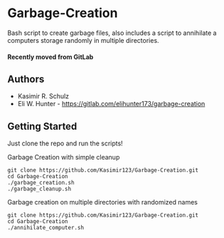 # Garbage-Creation
Bash script to create garbage files, also includes a script to annihilate a computers storage randomly in multiple directories.
#### Recently moved from GitLab

## Authors

- Kasimir R. Schulz
- Eli W. Hunter - https://gitlab.com/elihunter173/garbage-creation


## Getting Started

Just clone the repo and run the scripts!

Garbage Creation with simple cleanup
```shell
git clone https://github.com/Kasimir123/Garbage-Creation.git
cd Garbage-Creation
./garbage_creation.sh
./garbage_cleanup.sh
```
Garbage creation on multiple directories with randomized names
```shell
git clone https://github.com/Kasimir123/Garbage-Creation.git
cd Garbage-Creation
./annihilate_computer.sh
```
